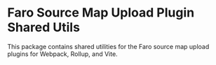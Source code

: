 # Faro Source Map Upload Plugin Shared Utils

This package contains shared utilities for the Faro source map upload plugins for Webpack, Rollup, and Vite.
